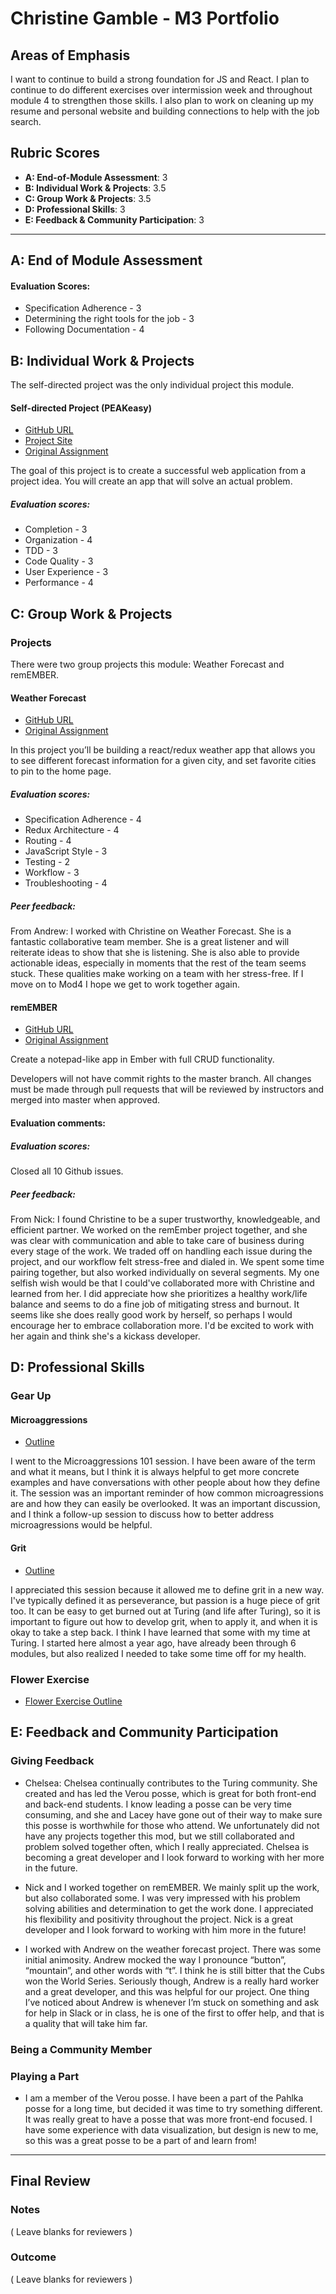 # Christine Gamble - M3 Portfolio

## Areas of Emphasis
I want to continue to build a strong foundation for JS and React. I plan to continue to do different exercises over intermission week and throughout module 4 to strengthen those skills. I also plan to work on cleaning up my resume and personal website and building connections to help with the job search.

## Rubric Scores

* **A: End-of-Module Assessment**: 3
* **B: Individual Work & Projects**: 3.5
* **C: Group Work & Projects**: 3.5
* **D: Professional Skills**: 3
* **E: Feedback & Community Participation**: 3

-----------------------

## A: End of Module Assessment

#### Evaluation Scores:
- Specification Adherence - 3
- Determining the right tools for the job - 3
- Following Documentation - 4

## B: Individual Work & Projects

The self-directed project was the only individual project this module.

#### Self-directed Project (PEAKeasy)

* [GitHub URL](https://github.com/ccgamble/PEAKeasy)
* [Project Site](https://ers-b61ae.firebaseapp.com/)
* [Original Assignment](http://frontend.turing.io/projects/self-directed-project.html)

The goal of this project is to create a successful web application from a project idea. You will create an app that will solve an actual problem.

##### Evaluation scores:
- Completion - 3
- Organization - 4
- TDD - 3
- Code Quality - 3
- User Experience - 3
- Performance - 4


## C: Group Work & Projects

### Projects

There were two group projects this module: Weather Forecast and remEMBER.

#### Weather Forecast

* [GitHub URL](https://github.com/andrewLcrist/weather-forecast)
* [Original Assignment](http://frontend.turing.io/projects/weather-forecast.html)

In this project you’ll be building a react/redux weather app that allows you to see different forecast information for a given city, and set favorite cities to pin to the home page.


##### Evaluation scores:
- Specification Adherence - 4
- Redux Architecture - 4
- Routing - 4
- JavaScript Style - 3
- Testing - 2
- Workflow - 3
- Troubleshooting - 4

##### Peer feedback:

From Andrew: I worked with Christine on Weather Forecast. She is a fantastic collaborative team member. She is a great listener and will reiterate ideas to show that she is listening. She is also able to provide actionable ideas, especially in moments that the rest of the team seems stuck. These qualities make working on a team with her stress-free. If I move on to Mod4 I hope we get to work together again.


#### remEMBER

* [GitHub URL](https://github.com/ccgamble/1608-remember-7)
* [Original Assignment](http://frontend.turing.io/projects/remember.html)

Create a notepad-like app in Ember with full CRUD functionality.

Developers will not have commit rights to the master branch. All changes must be made through pull requests that will be reviewed by instructors and merged into master when approved.

#### Evaluation comments:


##### Evaluation scores:

Closed all 10 Github issues.

##### Peer feedback:

From Nick: I found Christine to be a super trustworthy, knowledgeable, and efficient partner. We worked on the remEmber project together, and she was clear with communication and able to take care of business during every stage of the work. We traded off on handling each issue during the project, and our workflow felt stress-free and dialed in. We spent some time pairing together, but also worked individually on several segments. My one selfish wish would be that I could've collaborated more with Christine and learned from her. I did appreciate how she prioritizes a healthy work/life balance and seems to do a fine job of mitigating stress and burnout. It seems like she does really good work by herself, so perhaps I would encourage her to embrace collaboration more. I'd be excited to work with her again and think she's a kickass developer.


## D: Professional Skills

### Gear Up
#### Microaggressions

* [Outline](https://github.com/turingschool/gear-up/blob/master/microaggressions_group1.md)

I went to the Microaggressions 101 session. I have been aware of the term and what it means, but I think it is always helpful to get more concrete examples and have conversations with other people about how they define it. The session was an important reminder of how common microagressions are and how they can easily be overlooked. It was an important discussion, and I think a follow-up session to discuss how to better address microagressions would be helpful.

#### Grit

* [Outline](https://github.com/turingschool/gear-up/blob/master/resilience.markdown)

I appreciated this session because it allowed me to define grit in a new way. I've typically defined it as perseverance, but passion is a huge piece of grit too. It can be easy to get burned out at Turing (and life after Turing), so it is important to figure out how to develop grit, when to apply it, and when it is okay to take a step back. I think I have learned that some with my time at Turing. I started here almost a year ago, have already been through 6 modules, but also realized I needed to take some time off for my health.

### Flower Exercise
* [Flower Exercise Outline](https://gist.github.com/ccgamble/9d7be684eb07dc3a2252d7045778a4df)

## E: Feedback and Community Participation

### Giving Feedback

- Chelsea: Chelsea continually contributes to the Turing community. She created and has led the Verou posse, which is great for both front-end and back-end students. I know leading a posse can be very time consuming, and she and Lacey have gone out of their way to make sure this posse is worthwhile for those who attend. We unfortunately did not have any projects together this mod, but we still collaborated and problem solved together often, which I really appreciated. Chelsea is becoming a great developer and I look forward to working with her more in the future.

- Nick and I worked together on remEMBER. We mainly split up the work, but also collaborated some. I was very impressed with his problem solving abilities and determination to get the work done. I appreciated his flexibility and positivity throughout the project. Nick is a great developer and I look forward to working with him more in the future!

- I worked with Andrew on the weather forecast project. There was some initial animosity. Andrew mocked the way I pronounce “button”, “mountain”, and other words with “t”. I think he is still bitter that the Cubs won the World Series. Seriously though, Andrew is a really hard worker and a great developer, and this was helpful for our project. One thing I’ve noticed about Andrew is whenever I’m stuck on something and ask for help in Slack or in class, he is one of the first to offer help, and that is a quality that will take him far.


### Being a Community Member


### Playing a Part
- I am a member of the Verou posse. I have been a part of the Pahlka posse for a long time, but decided it was time to try something different. It was really great to have a posse that was more front-end focused. I have some experience with data visualization, but design is new to me, so this was a great posse to be a part of and learn from!

------------------

## Final Review

### Notes

( Leave blanks for reviewers )

### Outcome

( Leave blanks for reviewers )
